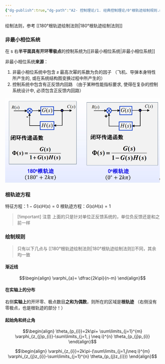 ```yaml
---
{"dg-publish":true,"dg-path":"A2- 控制理论/1. 经典控制理论/0°根轨迹绘制规则.md","permalink":"/A2- 控制理论/1. 经典控制理论/0°根轨迹绘制规则/","dgPassFrontmatter":true,"noteIcon":"","created":"2025-08-02T10:36:26.330+08:00","updated":"2025-08-03T10:59:24.000+08:00"}
---
```



绘制法则，参考 [[180°根轨迹绘制法则\|180°根轨迹绘制法则]]
### 非最小相位系统
在 s 右**半平面具有开环零极点**的控制系统为[[非最小相位系统\|非最小相位系统]]

非最小相位系统**来源**：
1. 非最小相位系统中包含 𝑠 最高次幂的系数为负的因子
	（飞机、导弹本身特性所产生的, 或在系统结构图变换过程中所产生的）
2. 控制系统中包含有正反馈内回路 
	（由于某种性能指标要求, 使得在复杂的控制系统设计中, 必须包含正反馈内回路）

![Functional files/Photo Resources/Pasted image 20240623134935.png](../img/user/Functional%20files/Photo%20Resources/Pasted%20image%2020240623134935.png)
### 根轨迹方程
特征方程：$1-G(s)H(s)=0$
根轨迹方程：$G(s)H(s)=1$

>[!important] 注意
> 上面的只是针对单位正反馈系统的，单位负反馈还是和之前一样

### 绘制规则
> 只有以下几点与 [[180°根轨迹绘制法则\|180°根轨迹绘制法则]]不同，其余均一致
#### 渐近线
$$\begin{align}
\varphi_{a}= \dfrac{2k\pi}{n-m}
\end{align}$$
#### 在实轴上的分布
右侧**实轴上**的开环零、极点数目**之和为偶数**，则所在的区域是**根轨迹**
（右侧没有零极点，也是根轨迹的部分！）
#### 起始角和终止角

$$\begin{align}
\theta_{p_{i}}=2k\pi+ \sum\limits_{j=1}^{m} \varphi_{z_{j}p_{i}}-\sum\limits_{j=1, j \neq i}^{n} \theta_{p_{j}p_{i}}
\end{align}$$

$$\begin{align}
\varphi_{z_{i}}=2k\pi-(\sum\limits_{j=1,j\neq i}^{m} \varphi_{z_{j}z_{i}}-\sum\limits_{j=1}^{n} \theta_{p_{j}z_{i}}) 
\end{align}$$
